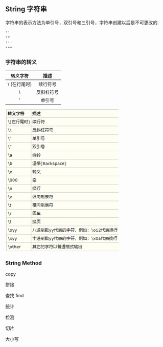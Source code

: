 ## String 字符串 

字符串的表示方法为单引号，双引号和三引号，字符串创建以后是不可更改的. 


    ''
    ""
    '''
    """
    

### 字符串的转义

转义字符 | 描述 |
:-------:|:-------:|
 \ (在行尾时)|续行符号|
\\      |反斜杠符号 |
\'     | 单引号|

![string](https://raw.githubusercontent.com/mklsw/lobcn/master/String/string_escape.png)


### String Method 

copy

拼接

查找 find

统计

检测

切片

大小写
